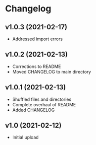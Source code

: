# Changelog

v1.0.3 (2021-02-17)
-------------------

* Addressed import errors

v1.0.2 (2021-02-13)
-------------------

* Corrections to README
* Moved CHANGELOG to main directory

v1.0.1 (2021-02-13)
-------------------

* Shuffled files and directories
* Complete overhaul of README
* Added CHANGELOG

v1.0 (2021-02-12)
-----------------

* Initial upload
